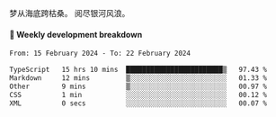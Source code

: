 梦从海底跨枯桑。
阅尽银河风浪。


#### 📝 Weekly development breakdown

<!--START_SECTION:waka-->

```txt
From: 15 February 2024 - To: 22 February 2024

TypeScript   15 hrs 10 mins  ████████████████████████▒   97.43 %
Markdown     12 mins         ▒░░░░░░░░░░░░░░░░░░░░░░░░   01.33 %
Other        9 mins          ▒░░░░░░░░░░░░░░░░░░░░░░░░   00.97 %
CSS          1 min           ░░░░░░░░░░░░░░░░░░░░░░░░░   00.12 %
XML          0 secs          ░░░░░░░░░░░░░░░░░░░░░░░░░   00.07 %
```

<!--END_SECTION:waka-->



